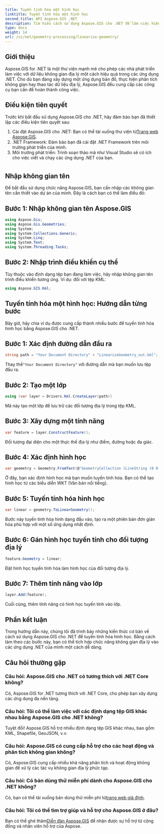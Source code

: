```yaml
---
title: Tuyến tính hóa một hình học
linktitle: Tuyến tính hóa một hình học
second_title: API Aspose.GIS .NET
description: Tìm hiểu cách sử dụng Aspose.GIS cho .NET để làm việc hiệu quả với dữ liệu không gian địa lý, thực hiện phân tích không gian và thao tác địa lý trong các ứng dụng .NET của bạn.
type: docs
weight: 14
url: /vi/net/geometry-processing/linearize-geometry/
---
```

## Giới thiệu
Aspose.GIS for .NET là một thư viện mạnh mẽ cho phép các nhà phát triển làm việc với dữ liệu không gian địa lý một cách hiệu quả trong các ứng dụng .NET. Cho dù bạn đang xây dựng một ứng dụng bản đồ, thực hiện phân tích không gian hay thao tác dữ liệu địa lý, Aspose.GIS đều cung cấp các công cụ bạn cần để hoàn thành công việc.
## Điều kiện tiên quyết
Trước khi bắt đầu sử dụng Aspose.GIS cho .NET, hãy đảm bảo bạn đã thiết lập các điều kiện tiên quyết sau:
1. Cài đặt Aspose.GIS cho .NET: Bạn có thể tải xuống thư viện từ[Trang web Aspose.GIS](https://releases.aspose.com/gis/net/).
2. .NET Framework: Đảm bảo bạn đã cài đặt .NET Framework trên môi trường phát triển của mình.
3. Môi trường phát triển: Trình soạn thảo mã như Visual Studio sẽ có ích cho việc viết và chạy các ứng dụng .NET của bạn.
#
## Nhập không gian tên
Để bắt đầu sử dụng chức năng Aspose.GIS, bạn cần nhập các không gian tên cần thiết vào dự án của mình. Đây là cách bạn có thể làm điều đó:
## Bước 1: Nhập không gian tên Aspose.GIS
```csharp
using Aspose.Gis;
using Aspose.Gis.Geometries;
using System;
using System.Collections.Generic;
using System.Linq;
using System.Text;
using System.Threading.Tasks;
```
## Bước 2: Nhập trình điều khiển cụ thể
Tùy thuộc vào định dạng tệp bạn đang làm việc, hãy nhập không gian tên trình điều khiển tương ứng. Ví dụ: đối với tệp KML:
```csharp
using Aspose.GIS.Kml;
```
## Tuyến tính hóa một hình học: Hướng dẫn từng bước
Bây giờ, hãy chia ví dụ được cung cấp thành nhiều bước để tuyến tính hóa hình học bằng Aspose.GIS cho .NET.
## Bước 1: Xác định đường dẫn đầu ra
```csharp
string path = "Your Document Directory" + "LinearizeGeometry_out.kml";
```
 Thay thế`"Your Document Directory"` với đường dẫn mà bạn muốn lưu tệp đầu ra.
## Bước 2: Tạo một lớp
```csharp
using (var layer = Drivers.Kml.CreateLayer(path))
```
Mã này tạo một lớp để lưu trữ các đối tượng địa lý trong tệp KML.
## Bước 3: Xây dựng một tính năng
```csharp
var feature = layer.ConstructFeature();
```
Đối tượng đại diện cho một thực thể địa lý như điểm, đường hoặc đa giác.
## Bước 4: Xác định hình học
```csharp
var geometry = Geometry.FromText(@"GeometryCollection (LineString (0 0, 1 1, 2 0),CompoundCurve ((4 0, 5 1), CircularString (5 1, 6 2, 7 1)))");
```
Ở đây, bạn xác định hình học mà bạn muốn tuyến tính hóa. Bạn có thể tạo hình học từ các biểu diễn WKT (Văn bản nổi tiếng).
## Bước 5: Tuyến tính hóa hình học
```csharp
var linear = geometry.ToLinearGeometry();
```
Bước này tuyến tính hóa hình dạng đầu vào, tạo ra một phiên bản đơn giản hóa phù hợp với một số ứng dụng nhất định.
## Bước 6: Gán hình học tuyến tính cho đối tượng địa lý
```csharp
feature.Geometry = linear;
```
Đặt hình học tuyến tính hóa làm hình học của đối tượng địa lý.
## Bước 7: Thêm tính năng vào lớp
```csharp
layer.Add(feature);
```
Cuối cùng, thêm tính năng có hình học tuyến tính vào lớp.

## Phần kết luận
Trong hướng dẫn này, chúng tôi đã trình bày những kiến thức cơ bản về cách sử dụng Aspose.GIS cho .NET để tuyến tính hóa hình học. Bằng cách làm theo các bước này, bạn có thể tích hợp chức năng không gian địa lý vào các ứng dụng .NET của mình một cách dễ dàng.
## Câu hỏi thường gặp
### Câu hỏi: Aspose.GIS cho .NET có tương thích với .NET Core không?
Có, Aspose.GIS for .NET tương thích với .NET Core, cho phép bạn xây dựng các ứng dụng đa nền tảng.
### Câu hỏi: Tôi có thể làm việc với các định dạng tệp GIS khác nhau bằng Aspose.GIS cho .NET không?
Tuyệt đối! Aspose.GIS hỗ trợ nhiều định dạng tệp GIS khác nhau, bao gồm KML, Shapefile, GeoJSON, v.v.
### Câu hỏi: Aspose.GIS có cung cấp hỗ trợ cho các hoạt động và phân tích không gian không?
Có, Aspose.GIS cung cấp nhiều khả năng phân tích và hoạt động không gian để xử lý các tác vụ không gian địa lý phức tạp.
### Câu hỏi: Có bản dùng thử miễn phí dành cho Aspose.GIS cho .NET không?
 Có, bạn có thể tải xuống bản dùng thử miễn phí từ[trang web giả định](https://releases.aspose.com/).
### Câu hỏi: Tôi có thể tìm trợ giúp và hỗ trợ cho Aspose.GIS ở đâu?
 Bạn có thể ghé thăm[Diễn đàn Aspose.GIS](https://forum.aspose.com/c/gis/33) để nhận được sự hỗ trợ từ cộng đồng và nhân viên hỗ trợ của Aspose.
